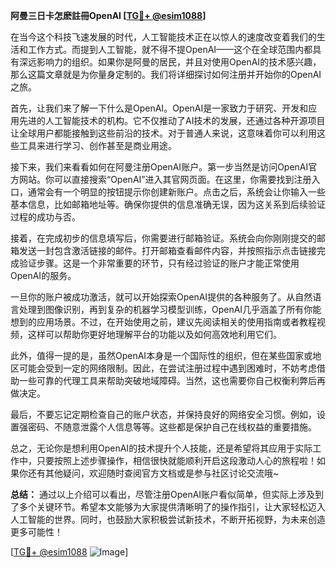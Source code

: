 **阿曼三日卡怎麽註冊OpenAI [[TG💪+ @esim1088](https://t.me/s/esim1088)]**

在当今这个科技飞速发展的时代，人工智能技术正在以惊人的速度改变着我们的生活和工作方式。而提到人工智能，就不得不提OpenAI——这个在全球范围内都具有深远影响力的组织。如果你是阿曼的居民，并且对使用OpenAI的技术感兴趣，那么这篇文章就是为你量身定制的。我们将详细探讨如何注册并开始你的OpenAI之旅。

首先，让我们来了解一下什么是OpenAI。OpenAI是一家致力于研究、开发和应用先进的人工智能技术的机构。它不仅推动了AI技术的发展，还通过各种开源项目让全球用户都能接触到这些前沿的技术。对于普通人来说，这意味着你可以利用这些工具来进行学习、创作甚至是商业用途。

接下来，我们来看看如何在阿曼注册OpenAI账户。第一步当然是访问OpenAI官方网站。你可以直接搜索“OpenAI”进入其官网页面。在这里，你需要找到注册入口，通常会有一个明显的按钮提示你创建新账户。点击之后，系统会让你输入一些基本信息，比如邮箱地址等。确保你提供的信息准确无误，因为这关系到后续验证过程的成功与否。

接着，在完成初步的信息填写后，你需要进行邮箱验证。系统会向你刚刚提交的邮箱发送一封包含激活链接的邮件。打开邮箱查看邮件内容，并按照指示点击链接完成验证步骤。这是一个非常重要的环节，只有经过验证的账户才能正常使用OpenAI的服务。

一旦你的账户被成功激活，就可以开始探索OpenAI提供的各种服务了。从自然语言处理到图像识别，再到复杂的机器学习模型训练，OpenAI几乎涵盖了所有你能想到的应用场景。不过，在开始使用之前，建议先阅读相关的使用指南或者教程视频，这样可以帮助你更好地理解平台的功能以及如何高效地利用它们。

此外，值得一提的是，虽然OpenAI本身是一个国际性的组织，但在某些国家或地区可能会受到一定的网络限制。因此，在尝试注册过程中遇到困难时，不妨考虑借助一些可靠的代理工具来帮助突破地域障碍。当然，这也需要你自己权衡利弊后再做决定。

最后，不要忘记定期检查自己的账户状态，并保持良好的网络安全习惯。例如，设置强密码、不随意泄露个人信息等等。这些都是保护自己在线权益的重要措施。

总之，无论你是想利用OpenAI的技术提升个人技能，还是希望将其应用于实际工作中，只要按照上述步骤操作，相信很快就能顺利开启这段激动人心的旅程啦！如果你还有其他疑问，欢迎随时查阅官方文档或是参与社区讨论交流哦~

**总结：**
通过以上介绍可以看出，尽管注册OpenAI账户看似简单，但实际上涉及到了多个关键环节。希望本文能够为大家提供清晰明了的操作指引，让大家轻松迈入人工智能的世界。同时，也鼓励大家积极尝试新技术，不断开拓视野，为未来创造更多可能性！

[[TG💪+ @esim1088](https://t.me/s/esim1088) ![Image](https://i.postimg.cc/4NQfJmqS/Snipaste-2025-05-13-00-14-12.png)]